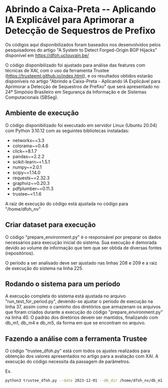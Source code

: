 # Abrindo a Caixa-Preta  -- Aplicando IA Explicável para Aprimorar a Detecção de Sequestros de Prefixo

Os códigos aqui disponibilizados foram baseados nos desenvolvidos pelos pesquisadores do artigo "A System to Detect Forged-Origin BGP Hijacks" disponível em https://dfoh.uclouvain.be/

O código disponibilizado foi ajustado para análise das features com técnicas de XAI, com o uso da ferramenta Trustee (https://trusteeml.github.io/index.html), e os resultados obtidos estarão disponíveis no artigo "Abrindo a Caixa-Preta - Aplicando IA Explicável para Aprimorar a Detecção de Sequestros de Prefixo" que será apresentado no 24º Simpósio Brasileiro em Segurança da Informação e de Sistemas Computacionais (SBSeg).

## Ambiente de execução

O código disponibilizado foi executado em servidor Linux (Ubuntu 20.04) com Python 3.10.12 com as seguintes bibliotecas instaladas:

- networkx~=3.3
- colorama~=0.4.6
- click~=8.1.7
- pandas~=2.2.2
- scikit-learn~=1.5.1
- numpy~=2.0.1
- scipy~=1.14.0
- requests~=2.32.3
- graphviz~=0.20.3
- pdfplumber~=0.11.3
- trustee~=1.1.6

A raiz de execução do código está ajustada no código para "/home/dfoh_nv"

## Criar dataset para execução

O código "prepare_environment.py" é o responsável por preparar os dados necessários para execução inicial do sistema. Sua execução é demorada devido ao volume de informação que tem que ser obtida de diversas fontes (repositórios).

O período a ser analisado deve ser ajustado nas linhas 208 e 209 e a raiz de execução do sistema na linha 225.

## Rodando o sistema para um período

A execução completa do sistema está ajustada no arquivo "run_test_for_period.py", devendo-se ajustar o período de execução na linha 37, assim como o caminho dos diretórios que armazenam os arquivos que foram criados durante a execução do código "prepare_environment.py" na linha 40. O padrão dos diretórios devem ser mantidos, finalizando com db_m1, db_m4 e db_m5, da forma em que se encontram no arquivo.

## Fazendo a análise com a ferramenta Trustee

O código "trustee_dfoh.py" está com todos os ajustes realizados para obtenção dos valores apresentados no artigo para a avaliação com XAI. A execução do código necessita da passagem de parâmetros.

Ex. 
```sh
python3 trustee_dfoh.py --date 2023-12-01 --db_dir /home/dfoh_nv/db_m1 --n_threads 5 --outfolder /home/dfoh_nv/trustee
```



